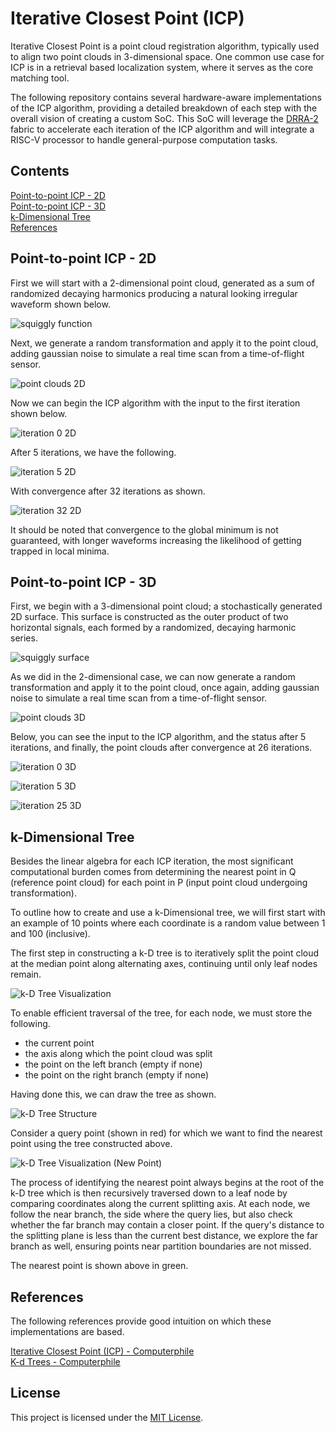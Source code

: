 # Iterative Closest Point (ICP)

Iterative Closest Point is a point cloud registration algorithm, typically 
used to align two point clouds in 3-dimensional space. One common use case 
for ICP is in a retrieval based localization system, where it serves as 
the core matching tool.

The following repository contains several hardware-aware implementations 
of the ICP algorithm, providing a detailed breakdown of each step with the 
overall vision of creating a custom SoC. This SoC will leverage the 
[DRRA-2](https://silago.eecs.kth.se/docs/Docs/Fabric/DRRA/v2/Overview/) 
fabric to accelerate each iteration of the ICP algorithm and will 
integrate a RISC-V processor to handle general-purpose computation tasks.

## Contents
[Point-to-point ICP - 2D](#point-to-point-icp---2d)  
[Point-to-point ICP - 3D](#point-to-point-icp---3d)  
[k-Dimensional Tree](#k-dimensional-tree)  
[References](#references)

## Point-to-point ICP - 2D

First we will start with a 2-dimensional point cloud, generated as a sum of 
randomized decaying harmonics producing a natural looking irregular waveform 
shown below.

![squiggly function](P2P_ICP_2D/squiggly_function.png)

Next, we generate a random transformation and apply it to the point cloud, 
adding gaussian noise to simulate a real time scan from a time-of-flight sensor.

![point clouds 2D](P2P_ICP_2D/point_clouds.png)

Now we can begin the ICP algorithm with the input to the first iteration 
shown below.

![iteration 0 2D](P2P_ICP_2D/ICP_iteration_0.png)

After 5 iterations, we have the following.

![iteration 5 2D](P2P_ICP_2D/ICP_iteration_5.png)

With convergence after 32 iterations as shown.

![iteration 32 2D](P2P_ICP_2D/ICP_iteration_32.png)

It should be noted that convergence to the global minimum is not 
guaranteed, with longer waveforms increasing the likelihood of getting 
trapped in local minima.

## Point-to-point ICP - 3D

First, we begin with a 3-dimensional point cloud; a stochastically generated
2D surface. This surface is constructed as the outer product of two 
horizontal signals, each formed by a randomized, decaying harmonic series.

![squiggly surface](P2P_ICP_3D/squiggly_surface.png)

As we did in the 2-dimensional case, we can now generate a random 
transformation and apply it to the point cloud, once again, adding gaussian 
noise to simulate a real time scan from a time-of-flight sensor.

![point clouds 3D](P2P_ICP_3D/point_clouds.png)

Below, you can see the input to the ICP algorithm, and the status after 5 
iterations, and finally, the point clouds after convergence at 26 iterations.

![iteration 0 3D](P2P_ICP_3D/ICP_iteration_0.png)

![iteration 5 3D](P2P_ICP_3D/ICP_iteration_5.png)

![iteration 25 3D](P2P_ICP_3D/ICP_iteration_26.png)

## k-Dimensional Tree

Besides the linear algebra for each ICP iteration, the most significant 
computational burden comes from determining the nearest point in Q (reference 
point cloud) for each point in P (input point cloud undergoing transformation).

To outline how to create and use a k-Dimensional tree, we will first start with 
an example of 10 points where each coordinate is a random value between 1 and 
100 (inclusive).

The first step in constructing a k-D tree is to iteratively split the point 
cloud at the median point along alternating axes, continuing until only leaf 
nodes remain.

![k-D Tree Visualization](k-D_Tree_Example/k-D_Tree_Visualization.png)

To enable efficient traversal of the tree, for each node, we must store the 
following.

- the current point
- the axis along which the point cloud was split
- the point on the left branch (empty if none)
- the point on the right branch (empty if none)

Having done this, we can draw the tree as shown.

![k-D Tree Structure](k-D_Tree_Example/k-D_Tree_Structure.png)

Consider a query point (shown in red) for which we want to find the nearest point 
using the tree constructed above.

![k-D Tree Visualization (New Point)](k-D_Tree_Example/k-D_Tree_Visualization_NPT.png)

The process of identifying the nearest point always begins at the root of the 
k-D tree which is then recursively traversed down to a leaf node by comparing 
coordinates along the current splitting axis. At each node, we follow the near 
branch, the side where the query lies, but also check whether the far branch 
may contain a closer point. If the query's distance to the splitting plane is 
less than the current best distance, we explore the far branch as well, 
ensuring points near partition boundaries are not missed.

The nearest point is shown above in green.

## References

The following references provide good intuition on which these 
implementations are based.

[Iterative Closest Point (ICP) - Computerphile](https://www.youtube.com/watch?v=4uWSo8v3iQA)  
[K-d Trees - Computerphile](https://www.youtube.com/watch?v=BK5x7IUTIyU)

## License

This project is licensed under the [MIT License](LICENSE).